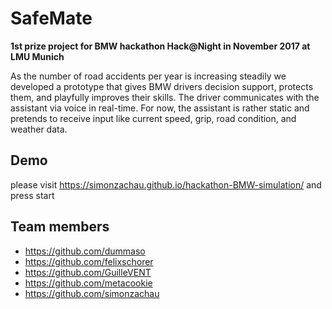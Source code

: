 # SafeMate

**1st prize project for BMW hackathon Hack@Night in November 2017 at LMU Munich**

As the number of road accidents per year is increasing steadily we developed a prototype that gives BMW drivers decision support, protects them, and playfully improves their skills. The driver communicates with the assistant via voice in real-time. For now, the assistant is rather static and pretends to receive input like current speed, grip, road condition, and weather data.

## Demo

please visit https://simonzachau.github.io/hackathon-BMW-simulation/ and press start

## Team members

- https://github.com/dummaso
- https://github.com/felixschorer
- https://github.com/GuilleVENT
- https://github.com/metacookie
- https://github.com/simonzachau

